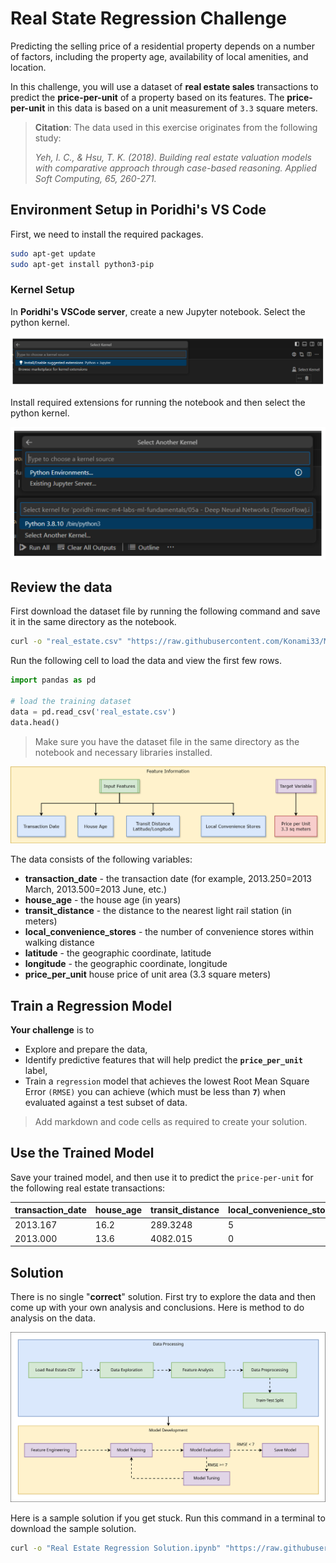 # Real State Regression Challenge

Predicting the selling price of a residential property depends on a number of factors, including the property age, availability of local amenities, and location.

In this challenge, you will use a dataset of **real estate sales** transactions to predict the **price-per-unit** of a property based on its features. The **price-per-unit** in this data is based on a unit measurement of `3.3` square meters.

> **Citation**: The data used in this exercise originates from the following study:
>
> *Yeh, I. C., & Hsu, T. K. (2018). Building real estate valuation models with comparative approach through case-based reasoning. Applied Soft Computing, 65, 260-271.*


## Environment Setup in Poridhi's VS Code

First, we need to install the required packages.

```bash
sudo apt-get update
sudo apt-get install python3-pip
```

### Kernel Setup

In **Poridhi's VSCode server**, create a new Jupyter notebook. Select the python kernel.

![!\[alt text\](lab-5a-final.drawio.svg)](https://github.com/poridhiEng/poridhi-labs/raw/main/Poridhi%20Labs/MLOps%20Lab/ML-Fundamentals/05a%20-%20Deep%20Neural%20Networks%20(TensorFlow)/images/image-13.png)

Install required extensions for running the notebook and then select the python kernel.

![!\[alt text\](lab-5a-final.drawio.svg)](https://github.com/poridhiEng/poridhi-labs/raw/main/Poridhi%20Labs/MLOps%20Lab/ML-Fundamentals/05a%20-%20Deep%20Neural%20Networks%20(TensorFlow)/images/image-12.png)

## Review the data

First download the dataset file by running the following command and save it in the same directory as the notebook.

```sh
curl -o "real_estate.csv" "https://raw.githubusercontent.com/Konami33/MlOps-Dataset/refs/heads/main/Challenges_Data/real_estate.csv"
```

Run the following cell to load the data and view the first few rows.

```python
import pandas as pd

# load the training dataset
data = pd.read_csv('real_estate.csv')
data.head()
```

> Make sure you have the dataset file in the same directory as the notebook and necessary libraries installed.

![alt text](https://github.com/poridhiEng/poridhi-labs/raw/main/Poridhi%20Labs/MLOps%20Lab/ML-Fundamentals/Challenges/02-RealState-Regression/images/image-1.png)

The data consists of the following variables:

- **transaction_date** - the transaction date (for example, 2013.250=2013 March, 2013.500=2013 June, etc.)
- **house_age** - the house age (in years)
- **transit_distance** - the distance to the nearest light rail station (in meters)
- **local_convenience_stores** - the number of convenience stores within walking distance
- **latitude** - the geographic coordinate, latitude
- **longitude** - the geographic coordinate, longitude
- **price_per_unit** house price of unit area (3.3 square meters)

## Train a Regression Model

**Your challenge** is to
- Explore and prepare the data,
- Identify predictive features that will help predict the **`price_per_unit`** label,
- Train a `regression` model that achieves the lowest Root Mean Square Error `(RMSE)` you can achieve (which must be less than **`7`**) when evaluated against a test subset of data.

> Add markdown and code cells as required to create your solution.

## Use the Trained Model

Save your trained model, and then use it to predict the `price-per-unit` for the following real estate transactions:

| transaction_date | house_age | transit_distance | local_convenience_stores | latitude | longitude |
| ---------------- | --------- | ---------------- | ------------------------ | -------- | --------- |
|2013.167|16.2|289.3248|5|24.98203|121.54348|
|2013.000|13.6|4082.015|0|24.94155|121.50381|

## Solution

There is no single "**correct**" solution. First try to explore the data and then come up with your own analysis and conclusions. Here is method to do analysis on the data.

![alt text](https://github.com/poridhiEng/poridhi-labs/raw/main/Poridhi%20Labs/MLOps%20Lab/ML-Fundamentals/Challenges/02-RealState-Regression/images/c2.drawio.svg)

Here is a sample solution if you get stuck. Run this command in a terminal to download the sample solution.

```sh
curl -o "Real Estate Regression Solution.ipynb" "https://raw.githubusercontent.com/Konami33/MlOps-Dataset/refs/heads/main/Challenges_Soln/02%20-%20Real%20Estate%20Regression%20Solution.ipynb"
```